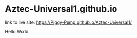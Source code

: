 # Aztec-Universal1.github.io

link to live site: https://Piggy-Pump.github.io/Aztec-Universal1/

Hello World
